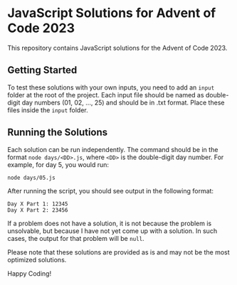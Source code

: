 # JavaScript Solutions for Advent of Code 2023

This repository contains JavaScript solutions for the Advent of Code 2023.

## Getting Started

To test these solutions with your own inputs, you need to add an `input` folder at the root of the project. Each input file should be named as double-digit day numbers (01, 02, ..., 25) and should be in .txt format. Place these files inside the `input` folder.

## Running the Solutions

Each solution can be run independently. The command should be in the format `node days/<DD>.js`, where `<DD>` is the double-digit day number. For example, for day 5, you would run:
```bash
node days/05.js
```

After running the script, you should see output in the following format:
```
Day X Part 1: 12345
Day X Part 2: 23456
```

If a problem does not have a solution, it is not because the problem is unsolvable, but because I have not yet come up with a solution. In such cases, the output for that problem will be `null`.

Please note that these solutions are provided as is and may not be the most optimized solutions.

Happy Coding!